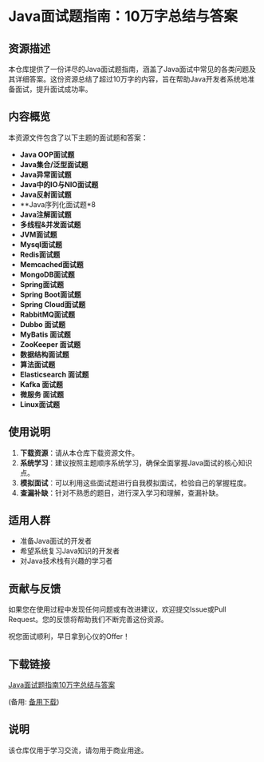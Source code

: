 # Java面试题指南：10万字总结与答案

## 资源描述

本仓库提供了一份详尽的Java面试题指南，涵盖了Java面试中常见的各类问题及其详细答案。这份资源总结了超过10万字的内容，旨在帮助Java开发者系统地准备面试，提升面试成功率。

## 内容概览

本资源文件包含了以下主题的面试题和答案：

- **Java OOP面试题**
- **Java集合/泛型面试题**
- **Java异常面试题**
- **Java中的IO与NIO面试题**
- **Java反射面试题**
- **Java序列化面试题*8
- **Java注解面试题**
- **多线程&并发面试题**
- **JVM面试题**
- **Mysql面试题**
- **Redis面试题**
- **Memcached面试题**
- **MongoDB面试题**
- **Spring面试题**
- **Spring Boot面试题**
- **Spring Cloud面试题**
- **RabbitMQ面试题**
- **Dubbo 面试题**
- **MyBatis 面试题**
- **ZooKeeper 面试题**
- **数据结构面试题**
- **算法面试题**
- **Elasticsearch 面试题**
- **Kafka 面试题**
- **微服务 面试题**
- **Linux面试题**

## 使用说明

1. **下载资源**：请从本仓库下载资源文件。
2. **系统学习**：建议按照主题顺序系统学习，确保全面掌握Java面试的核心知识点。
3. **模拟面试**：可以利用这些面试题进行自我模拟面试，检验自己的掌握程度。
4. **查漏补缺**：针对不熟悉的题目，进行深入学习和理解，查漏补缺。

## 适用人群

- 准备Java面试的开发者
- 希望系统复习Java知识的开发者
- 对Java技术栈有兴趣的学习者

## 贡献与反馈

如果您在使用过程中发现任何问题或有改进建议，欢迎提交Issue或Pull Request。您的反馈将帮助我们不断完善这份资源。

祝您面试顺利，早日拿到心仪的Offer！

## 下载链接
[Java面试题指南10万字总结与答案](https://pan.quark.cn/s/e678ab4a2473) 

(备用: [备用下载](https://pan.baidu.com/s/18h8Pdiy6_AyArNx_01uJTg?pwd=1234))

## 说明

该仓库仅用于学习交流，请勿用于商业用途。
